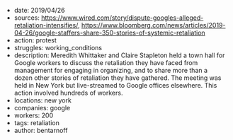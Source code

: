 - date: 2019/04/26
- sources: https://www.wired.com/story/dispute-googles-alleged-retaliation-intensifies/, https://www.bloomberg.com/news/articles/2019-04-26/google-staffers-share-350-stories-of-systemic-retaliation
- action: protest
- struggles: working_conditions
- description: Meredith Whittaker and Claire Stapleton held a town hall for Google workers to discuss the retaliation they have faced from management for engaging in organizing, and to share more than a dozen other stories of retaliation they have gathered. The meeting was held in New York but live-streamed to Google offices elsewhere. This action involved hundreds of workers.
- locations: new york
- companies: google
- workers: 200
- tags: retaliation
- author: bentarnoff
